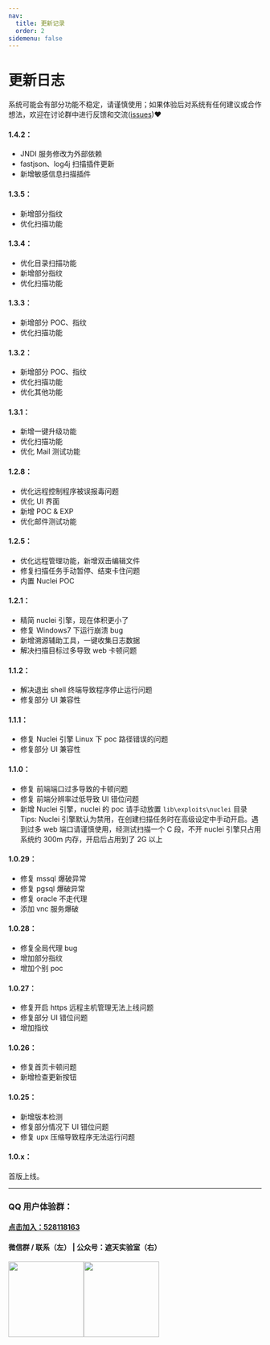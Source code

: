 ```yaml
---
nav:
  title: 更新记录
  order: 2
sidemenu: false
---
```


# 更新日志

<Alert>
系统可能会有部分功能不稳定，请谨慎使用；如果体验后对系统有任何建议或合作想法，欢迎在讨论群中进行反馈和交流(<a href="https://github.com/yqcs/prismx/issues">issues</a>)❤
</Alert>

#### 1.4.2：

- JNDI 服务修改为外部依赖
- fastjson、log4j 扫描插件更新
- 新增敏感信息扫描插件

#### 1.3.5：

- 新增部分指纹
- 优化扫描功能

#### 1.3.4：

- 优化目录扫描功能
- 新增部分指纹
- 优化扫描功能

#### 1.3.3：

- 新增部分 POC、指纹
- 优化扫描功能

#### 1.3.2：

- 新增部分 POC、指纹
- 优化扫描功能
- 优化其他功能

#### 1.3.1：

- 新增一键升级功能
- 优化扫描功能
- 优化 Mail 测试功能

#### 1.2.8：

- 优化远程控制程序被误报毒问题
- 优化 UI 界面
- 新增 POC & EXP
- 优化邮件测试功能

#### 1.2.5：

- 优化远程管理功能，新增双击编辑文件
- 修复扫描任务手动暂停、结束卡住问题
- 内置 Nuclei POC

#### 1.2.1：

- 精简 nuclei 引擎，现在体积更小了
- 修复 Windows7 下运行崩溃 bug
- 新增溯源辅助工具，一键收集日志数据
- 解决扫描目标过多导致 web 卡顿问题

#### 1.1.2：

- 解决退出 shell 终端导致程序停止运行问题
- 修复部分 UI 兼容性

#### 1.1.1：

- 修复 Nuclei 引擎 Linux 下 poc 路径错误的问题
- 修复部分 UI 兼容性

#### 1.1.0：

- 修复 前端端口过多导致的卡顿问题
- 修复 前端分辨率过低导致 UI 错位问题
- 新增 Nuclei 引擎，nuclei 的 poc 请手动放置 `lib\exploits\nuclei` 目录
  Tips:
  Nuclei 引擎默认为禁用，在创建扫描任务时在高级设定中手动开启。遇到过多 web 端口请谨慎使用，经测试扫描一个 C 段，不开 nuclei 引擎只占用系统约 300m 内存，开启后占用到了 2G 以上

#### 1.0.29：

- 修复 mssql 爆破异常
- 修复 pgsql 爆破异常
- 修复 oracle 不走代理
- 添加 vnc 服务爆破

#### 1.0.28：

- 修复全局代理 bug
- 增加部分指纹
- 增加个别 poc

#### 1.0.27：

- 修复开启 https 远程主机管理无法上线问题
- 修复部分 UI 错位问题
- 增加指纹

#### 1.0.26：

- 修复首页卡顿问题
- 新增检查更新按钮

#### 1.0.25：

- 新增版本检测
- 修复部分情况下 UI 错位问题
- 修复 upx 压缩导致程序无法运行问题

#### 1.0.x：

首版上线。

---

### QQ 用户体验群：

#### [点击加入：528118163](https://jq.qq.com/?_wv=1027&k=azWZhmSy)

#### 微信群 / 联系（左） | 公众号：遮天实验室（右）

<img src="/static/wx.jpg" width="150"><img src="/static/wx_qrcode.jpg" width="150">
